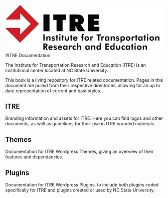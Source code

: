![ITRE Logo](./images/itre-logo.png)
#ITRE Documentation

The Institute for Transportation Research and Education (ITRE) is an institutional center located at NC State University.

This book is a living repository for ITRE related documentation. Pages in this document are pulled from their respective directories, allowing for an up to date representation of current and past styles.

## ITRE
Branding information and assets for ITRE. Here you can find logos and other documents, as well as guidelines for their use in ITRE branded materials.

## Themes
Documentation for ITRE Wordpress Themes, giving an overview of their features and dependancies.

## Plugins
Documentation for ITRE Wordpress Plugins, to include both plugins coded specifically for ITRE and plugins created or used by NC State University.
